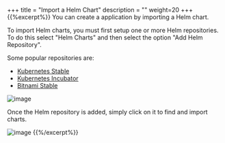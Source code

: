 +++
title = "Import a Helm Chart"
description = ""
weight=20
+++
{{%excerpt%}}
You can create a application by importing a Helm chart.

To import Helm charts, you must first setup one or more Helm
repositories. To do this select "Helm Charts" and then select the
option "Add Helm Repository".

Some popular repositories are:

 -   [Kubernetes Stable](http://storage.googleapis.com/kubernetes-charts/)
 -   [Kubernetes Incubator](http://storage.googleapis.com/kubernetes-charts-incubator/)
 -   [Bitnami Stable](https://charts.bitnami.com/stable/)

![image](/images/catalog-helm-charts-1.png)

Once the Helm repository is added, simply click on it to find and import
charts.

![image](/images/catalog-helm-charts-2.png)
{{%/excerpt%}}
